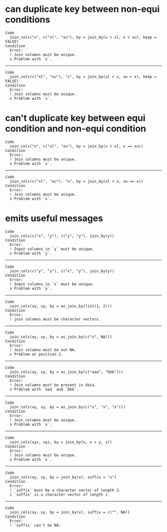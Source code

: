 # can duplicate key between non-equi conditions

    Code
      join_cols("x", c("xl", "xu"), by = join_by(x > xl, x < xu), keep = FALSE)
    Condition
      Error:
      ! Join columns must be unique.
      x Problem with `x`.

---

    Code
      join_cols(c("xl", "xu"), "x", by = join_by(xl < x, xu > x), keep = FALSE)
    Condition
      Error:
      ! Join columns must be unique.
      x Problem with `x`.

# can't duplicate key between equi condition and non-equi condition

    Code
      join_cols("x", c("xl", "xu"), by = join_by(x > xl, x == xu))
    Condition
      Error:
      ! Join columns must be unique.
      x Problem with `x`.

---

    Code
      join_cols(c("xl", "xu"), "x", by = join_by(xl < x, xu == x))
    Condition
      Error:
      ! Join columns must be unique.
      x Problem with `x`.

# emits useful messages

    Code
      join_cols(c("x", "y"), c("y", "y"), join_by(y))
    Condition
      Error:
      ! Input columns in `y` must be unique.
      x Problem with `y`.

---

    Code
      join_cols(c("y", "y"), c("x", "y"), join_by(y))
    Condition
      Error:
      ! Input columns in `x` must be unique.
      x Problem with `y`.

---

    Code
      join_cols(xy, xy, by = as_join_by(list(1, 2)))
    Condition
      Error:
      ! join columns must be character vectors.

---

    Code
      join_cols(xy, xy, by = as_join_by(c("x", NA)))
    Condition
      Error:
      ! Join columns must be not NA.
      x Problem at position 2.

---

    Code
      join_cols(xy, xy, by = as_join_by(c("aaa", "bbb")))
    Condition
      Error:
      ! Join columns must be present in data.
      x Problem with `aaa` and `bbb`.

---

    Code
      join_cols(xy, xy, by = as_join_by(c("x", "x", "x")))
    Condition
      Error:
      ! Join columns must be unique.
      x Problem with `x`.

---

    Code
      join_cols(xyz, xyz, by = join_by(x, x > y, z))
    Condition
      Error:
      ! Join columns must be unique.
      x Problem with `x`.

---

    Code
      join_cols(xy, xy, by = join_by(x), suffix = "x")
    Condition
      Error:
      ! `suffix` must be a character vector of length 2.
      i `suffix` is a character vector of length 1.

---

    Code
      join_cols(xy, xy, by = join_by(x), suffix = c("", NA))
    Condition
      Error:
      ! `suffix` can't be NA.

